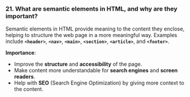 ### **21. What are semantic elements in HTML, and why are they important?**

Semantic elements in HTML provide meaning to the content they enclose, helping to structure the web page in a more meaningful way. Examples include **`<header>`**, **`<nav>`**, **`<main>`**, **`<section>`**, **`<article>`**, and **`<footer>`**.

**Importance**:
- Improve the **structure** and **accessibility** of the page.
- Make content more understandable for **search engines** and **screen readers**.
- Help with **SEO** (Search Engine Optimization) by giving more context to the content.


